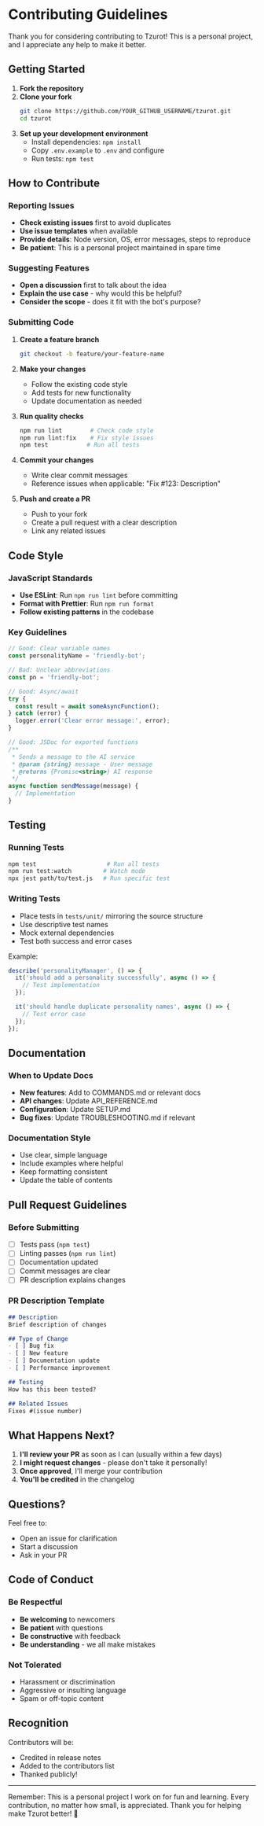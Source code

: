 # Contributing Guidelines

Thank you for considering contributing to Tzurot! This is a personal project, and I appreciate any help to make it better.

## Getting Started

1. **Fork the repository**
2. **Clone your fork**
   ```bash
   git clone https://github.com/YOUR_GITHUB_USERNAME/tzurot.git
   cd tzurot
   ```
3. **Set up your development environment**
   - Install dependencies: `npm install`
   - Copy `.env.example` to `.env` and configure
   - Run tests: `npm test`

## How to Contribute

### Reporting Issues

- **Check existing issues** first to avoid duplicates
- **Use issue templates** when available
- **Provide details**: Node version, OS, error messages, steps to reproduce
- **Be patient**: This is a personal project maintained in spare time

### Suggesting Features

- **Open a discussion** first to talk about the idea
- **Explain the use case** - why would this be helpful?
- **Consider the scope** - does it fit with the bot's purpose?

### Submitting Code

1. **Create a feature branch**
   ```bash
   git checkout -b feature/your-feature-name
   ```

2. **Make your changes**
   - Follow the existing code style
   - Add tests for new functionality
   - Update documentation as needed

3. **Run quality checks**
   ```bash
   npm run lint        # Check code style
   npm run lint:fix    # Fix style issues
   npm test           # Run all tests
   ```

4. **Commit your changes**
   - Write clear commit messages
   - Reference issues when applicable: "Fix #123: Description"

5. **Push and create a PR**
   - Push to your fork
   - Create a pull request with a clear description
   - Link any related issues

## Code Style

### JavaScript Standards

- **Use ESLint**: Run `npm run lint` before committing
- **Format with Prettier**: Run `npm run format`
- **Follow existing patterns** in the codebase

### Key Guidelines

```javascript
// Good: Clear variable names
const personalityName = 'friendly-bot';

// Bad: Unclear abbreviations
const pn = 'friendly-bot';

// Good: Async/await
try {
  const result = await someAsyncFunction();
} catch (error) {
  logger.error('Clear error message:', error);
}

// Good: JSDoc for exported functions
/**
 * Sends a message to the AI service
 * @param {string} message - User message
 * @returns {Promise<string>} AI response
 */
async function sendMessage(message) {
  // Implementation
}
```

## Testing

### Running Tests

```bash
npm test                    # Run all tests
npm run test:watch         # Watch mode
npx jest path/to/test.js   # Run specific test
```

### Writing Tests

- Place tests in `tests/unit/` mirroring the source structure
- Use descriptive test names
- Mock external dependencies
- Test both success and error cases

Example:
```javascript
describe('personalityManager', () => {
  it('should add a personality successfully', async () => {
    // Test implementation
  });

  it('should handle duplicate personality names', async () => {
    // Test error case
  });
});
```

## Documentation

### When to Update Docs

- **New features**: Add to COMMANDS.md or relevant docs
- **API changes**: Update API_REFERENCE.md
- **Configuration**: Update SETUP.md
- **Bug fixes**: Update TROUBLESHOOTING.md if relevant

### Documentation Style

- Use clear, simple language
- Include examples where helpful
- Keep formatting consistent
- Update the table of contents

## Pull Request Guidelines

### Before Submitting

- [ ] Tests pass (`npm test`)
- [ ] Linting passes (`npm run lint`)
- [ ] Documentation updated
- [ ] Commit messages are clear
- [ ] PR description explains changes

### PR Description Template

```markdown
## Description
Brief description of changes

## Type of Change
- [ ] Bug fix
- [ ] New feature
- [ ] Documentation update
- [ ] Performance improvement

## Testing
How has this been tested?

## Related Issues
Fixes #(issue number)
```

## What Happens Next?

1. **I'll review your PR** as soon as I can (usually within a few days)
2. **I might request changes** - please don't take it personally!
3. **Once approved**, I'll merge your contribution
4. **You'll be credited** in the changelog

## Questions?

Feel free to:
- Open an issue for clarification
- Start a discussion
- Ask in your PR

## Code of Conduct

### Be Respectful

- **Be welcoming** to newcomers
- **Be patient** with questions
- **Be constructive** with feedback
- **Be understanding** - we all make mistakes

### Not Tolerated

- Harassment or discrimination
- Aggressive or insulting language
- Spam or off-topic content

## Recognition

Contributors will be:
- Credited in release notes
- Added to the contributors list
- Thanked publicly!

---

Remember: This is a personal project I work on for fun and learning. Every contribution, no matter how small, is appreciated. Thank you for helping make Tzurot better! 🎉
